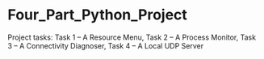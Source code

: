 # Four_Part_Python_Project
Project tasks: Task 1 – A Resource Menu, Task 2 – A Process Monitor, Task 3 – A Connectivity Diagnoser, Task 4 – A Local UDP Server
